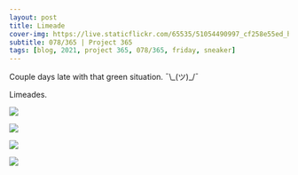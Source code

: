 ```yaml
---
layout: post
title: Limeade
cover-img: https://live.staticflickr.com/65535/51054490997_cf258e55ed_h.jpg
subtitle: 078/365 | Project 365
tags: [blog, 2021, project 365, 078/365, friday, sneaker]
---
```

<style>
  .intro-header.big-img {
    background-position:center 
  }
</style>
Couple days late with that green situation. ¯\\\_(ツ)_/¯

Limeades.
<p class="post-img-wrap">
  <img src="https://live.staticflickr.com/65535/51054428682_838e80f36d_h.jpg">
</p>
<p class="post-img-wrap">
  <img src="https://live.staticflickr.com/65535/51054409076_01203f7a5f_h.jpg">
</p>
<p class="post-img-wrap">
  <img src="https://live.staticflickr.com/65535/51054490572_d7abe6893c_h.jpg">
</p>
<p class="post-img-wrap">
  <img src="https://live.staticflickr.com/65535/51054490997_cf258e55ed_h.jpg">
</p>
